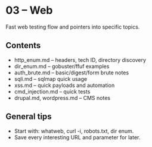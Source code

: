 # 03 – Web

Fast web testing flow and pointers into specific topics.

## Contents
- http_enum.md – headers, tech ID, directory discovery
- dir_enum.md – gobuster/ffuf examples
- auth_brute.md – basic/digest/form brute notes
- sqli.md – sqlmap quick usage
- xss.md – quick payloads and automation
- cmd_injection.md – quick tests
- drupal.md, wordpress.md – CMS notes

## General tips
- Start with: whatweb, curl -i, robots.txt, dir enum.
- Save every interesting URL and parameter for later.
